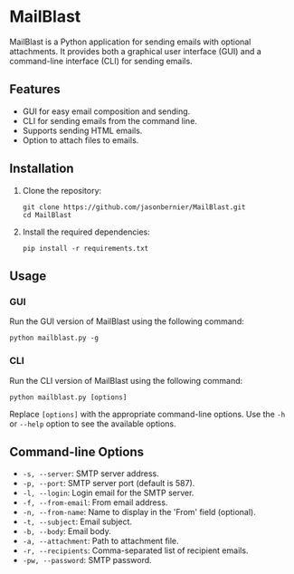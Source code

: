 # MailBlast

MailBlast is a Python application for sending emails with optional attachments. It provides both a graphical user interface (GUI) and a command-line interface (CLI) for sending emails.

## Features

- GUI for easy email composition and sending.
- CLI for sending emails from the command line.
- Supports sending HTML emails.
- Option to attach files to emails.

## Installation

1. Clone the repository:

    ```
    git clone https://github.com/jasonbernier/MailBlast.git
    cd MailBlast
    ```

2. Install the required dependencies:

    ```
    pip install -r requirements.txt
    ```

## Usage

### GUI

Run the GUI version of MailBlast using the following command:

    
    python mailblast.py -g
   
### CLI

Run the CLI version of MailBlast using the following command:

    
    python mailblast.py [options]
    

Replace `[options]` with the appropriate command-line options. Use the `-h` or `--help` option to see the available options.

## Command-line Options

- `-s, --server`: SMTP server address.
- `-p, --port`: SMTP server port (default is 587).
- `-l, --login`: Login email for the SMTP server.
- `-f, --from-email`: From email address.
- `-n, --from-name`: Name to display in the 'From' field (optional).
- `-t, --subject`: Email subject.
- `-b, --body`: Email body.
- `-a, --attachment`: Path to attachment file.
- `-r, --recipients`: Comma-separated list of recipient emails.
- `-pw, --password`: SMTP password.


